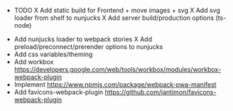 * TODO
X Add static build for Frontend + move images + svg
X Add svg loader from shelf to nunjucks
X Add server build/production options (ts-node)
- Add nunjucks loader to webpack stories
X Add preload/preconnect/prerender options to nunjucks
- Add css variables/theming
- Add workbox https://developers.google.com/web/tools/workbox/modules/workbox-webpack-plugin
- Implement https://www.npmjs.com/package/webpack-pwa-manifest
- Add favicons-webpack-plugin https://github.com/jantimon/favicons-webpack-plugin